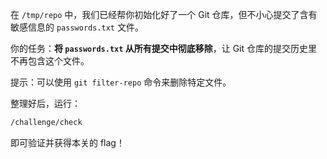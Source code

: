 
在 `/tmp/repo` 中，我们已经帮你初始化好了一个 Git 仓库，但不小心提交了含有敏感信息的 `passwords.txt` 文件。

你的任务：**将 `passwords.txt` 从所有提交中彻底移除**，让 Git 仓库的提交历史里不再包含这个文件。

提示：可以使用 `git filter-repo` 命令来删除特定文件。

整理好后，运行：

```bash
/challenge/check
```

即可验证并获得本关的 flag！
